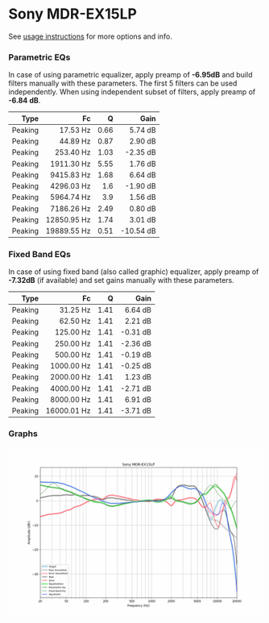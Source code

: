# Sony MDR-EX15LP
See [usage instructions](https://github.com/jaakkopasanen/AutoEq#usage) for more options and info.

### Parametric EQs
In case of using parametric equalizer, apply preamp of **-6.95dB** and build filters manually
with these parameters. The first 5 filters can be used independently.
When using independent subset of filters, apply preamp of **-6.84 dB**.

| Type    | Fc          |    Q | Gain      |
|--------:|------------:|-----:|----------:|
| Peaking | 17.53 Hz    | 0.66 | 5.74 dB   |
| Peaking | 44.89 Hz    | 0.87 | 2.90 dB   |
| Peaking | 253.40 Hz   | 1.03 | -2.35 dB  |
| Peaking | 1911.30 Hz  | 5.55 | 1.76 dB   |
| Peaking | 9415.83 Hz  | 1.68 | 6.64 dB   |
| Peaking | 4296.03 Hz  | 1.6  | -1.90 dB  |
| Peaking | 5964.74 Hz  | 3.9  | 1.56 dB   |
| Peaking | 7186.26 Hz  | 2.49 | 0.80 dB   |
| Peaking | 12850.95 Hz | 1.74 | 3.01 dB   |
| Peaking | 19889.55 Hz | 0.51 | -10.54 dB |

### Fixed Band EQs
In case of using fixed band (also called graphic) equalizer, apply preamp of **-7.32dB**
(if available) and set gains manually with these parameters.

| Type    | Fc          |    Q | Gain     |
|--------:|------------:|-----:|---------:|
| Peaking | 31.25 Hz    | 1.41 | 6.64 dB  |
| Peaking | 62.50 Hz    | 1.41 | 2.21 dB  |
| Peaking | 125.00 Hz   | 1.41 | -0.31 dB |
| Peaking | 250.00 Hz   | 1.41 | -2.36 dB |
| Peaking | 500.00 Hz   | 1.41 | -0.19 dB |
| Peaking | 1000.00 Hz  | 1.41 | -0.25 dB |
| Peaking | 2000.00 Hz  | 1.41 | 1.23 dB  |
| Peaking | 4000.00 Hz  | 1.41 | -2.71 dB |
| Peaking | 8000.00 Hz  | 1.41 | 6.91 dB  |
| Peaking | 16000.01 Hz | 1.41 | -3.71 dB |

### Graphs
![](./Sony%20MDR-EX15LP.png)